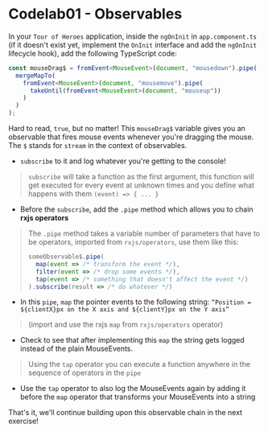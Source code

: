 # Codelab01 - Observables

In your `Tour of Heroes` application, inside the `ngOnInit` in `app.component.ts` (if it doesn't exist yet, implement the `OnInit` interface and add the `ngOnInit` lifecycle hook), add the following TypeScript code:

```typescript
const mouseDrag$ = fromEvent<MouseEvent>(document, "mousedown").pipe(
  mergeMapTo(
    fromEvent<MouseEvent>(document, "mousemove").pipe(
      takeUntil(fromEvent<MouseEvent>(document, "mouseup"))
    )
  )
);
```

Hard to read, `true`, but no matter! This `mouseDrag$` variable gives you an observable that fires mouse events whenever you're dragging the mouse. The `$` stands for `stream` in the context of observables.

- `subscribe` to it and log whatever you're getting to the console!

> `subscribe` will take a function as the first argument, this function will get executed for every event at unknown times and you define what happens with them `(event) => { ... }`

- Before the `subscribe`, add the `.pipe` method which allows you to chain **rxjs operators**

> The `.pipe` method takes a variable number of parameters that have to be operators, imported from `rxjs/operators`, use them like this:
> ```javascript
> someObservable$.pipe(
>   map(event => /* transform the event */),
>   filter(event => /* drop some events */),
>   tap(event => /* something that doesn't affect the event */)
> ).subscribe(result => /* do whatever */)
> ```

- In this `pipe`, `map` the pointer events to the following string: `“Position = ${clientX}px on the X axis and ${clientY}px on the Y axis”`

> (import and use the rxjs `map` from `rxjs/operators` operator)

- Check to see that after implementing this `map` the string gets logged instead of the plain MouseEvents.

> Using the `tap` operator you can execute a function anywhere in the sequence of operators in the `pipe`

- Use the `tap` operator to also log the MouseEvents again by adding it before the `map` operator that transforms your MouseEvents into a string

That's it, we'll continue building upon this observable chain in the next exercise!
